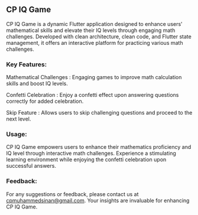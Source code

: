 ## CP IQ Game

CP IQ Game is a dynamic Flutter application designed to enhance users' mathematical skills and elevate their IQ levels through engaging math challenges. Developed with clean architecture, clean code, and Flutter state management, it offers an interactive platform for practicing various math challenges.

### Key Features:

Mathematical Challenges : Engaging games to improve math calculation skills and boost IQ levels.

Confetti Celebration : Enjoy a confetti effect upon answering questions correctly for added celebration.

Skip Feature : Allows users to skip challenging questions and proceed to the next level.

### Usage:
CP IQ Game empowers users to enhance their mathematics proficiency and IQ level through interactive math challenges. Experience a stimulating learning environment while enjoying the confetti celebration upon successful answers.

### Feedback:
For any suggestions or feedback, please contact us at cpmuhammedsinan@gmail.com. Your insights are invaluable for enhancing CP IQ Game.
